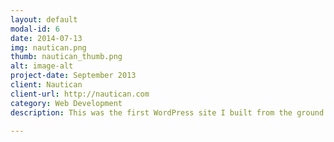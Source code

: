 ```yaml
---
layout: default
modal-id: 6
date: 2014-07-13
img: nautican.png
thumb: nautican_thumb.png
alt: image-alt
project-date: September 2013
client: Nautican
client-url: http://nautican.com
category: Web Development
description: This was the first WordPress site I built from the ground up - it taught me how to start mobile first and properly use media queries, thoroughly customize a bare bones starter theme, create custom post type and archive templates and integrate various plugins for sidebar management and photo galleries etc. Basically all of the WP basics which are now second nature I was acquainted with on this project.

---
```

